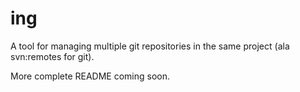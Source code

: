 ing
===

A tool for managing multiple git repositories in the same project (ala svn:remotes for git).

More complete README coming soon.
